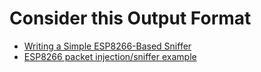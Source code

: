 
# Consider this Output Format
* [Writing a Simple ESP8266-Based Sniffer](https://carvesystems.com/news/writing-a-simple-esp8266-based-sniffer/)
* [ESP8266 packet injection/sniffer example](https://github.com/pulkin/esp8266-injection-example)
